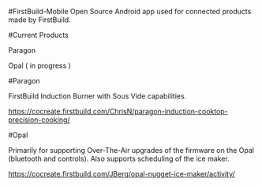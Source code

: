 #FirstBuild-Mobile
Open Source Android app used for connected products made by FirstBuild.

#Current Products

Paragon

Opal ( in progress ) 

#Paragon

FirstBuild Induction Burner with Sous Vide capabilities.

https://cocreate.firstbuild.com/ChrisN/paragon-induction-cooktop-precision-cooking/

#Opal

Primarily for supporting Over-The-Air upgrades of the firmware on the Opal (bluetooth and controls). Also supports scheduling of the ice maker.

https://cocreate.firstbuild.com/JBerg/opal-nugget-ice-maker/activity/

